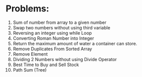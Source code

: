 # Problems:

1. Sum of number from array to a given number 
2. Swap two numbers without using third variable
3. Reversing an integer using while Loop
4. Converting Roman Number into Integer
5. Return the maximum amount of water a container can store.
6. Remove Duplicates From Sorted Array
7. Remove Element
8. Dividing 2 Numbers without using Divide Operator
9. Best Time to Buy and Sell Stock
10. Path Sum (Tree)

